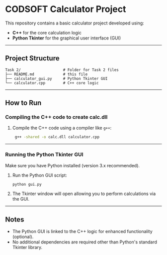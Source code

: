 # CODSOFT Calculator Project

This repository contains a basic calculator project developed using:

- **C++** for the core calculation logic  
- **Python Tkinter** for the graphical user interface (GUI)

---



## Project Structure

```
Task 2/                   # Folder for Task 2 files
├── README.md             # this file
├── calculator_gui.py     # Python Tkinter GUI
└── calculator.cpp        # C++ core logic
```

---

## How to Run

### Compiling the C++ code to create calc.dll

1. Compile the C++ code using a compiler like `g++`:

   ```bash
    g++ -shared -o calc.dll calculator.cpp
   ```

---

### Running the Python Tkinter GUI

Make sure you have Python installed (version 3.x recommended).

1. Run the Python GUI script:

   ```bash
   python gui.py
   ```

2. The Tkinter window will open allowing you to perform calculations via the GUI.

---

## Notes

- The Python GUI is linked to the C++ logic for enhanced functionality (optional).
- No additional dependencies are required other than Python's standard Tkinter library.
